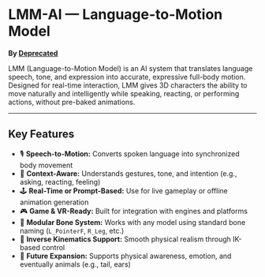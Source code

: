 # LMM-AI — Language-to-Motion Model  
**By [Deprecated](https://github.com/DeprecatedForever)**

LMM (Language-to-Motion Model) is an AI system that translates language speech, tone, and expression into accurate, expressive full-body motion. Designed for real-time interaction, LMM gives 3D characters the ability to move naturally and intelligently while speaking, reacting, or performing actions, without pre-baked animations.

---

##  Key Features

- 🎙️ **Speech-to-Motion:** Converts spoken language into synchronized body movement
- 🧠 **Context-Aware:** Understands gestures, tone, and intention (e.g., asking, reacting, feeling)
- 🕹️ **Real-Time or Prompt-Based:** Use for live gameplay or offline animation generation
- 🎮 **Game & VR-Ready:** Built for integration with engines and platforms
- 🧩 **Modular Bone System:** Works with any model using standard bone naming (`L_PointerF`, `R_Leg`, etc.)
- 🔁 **Inverse Kinematics Support:** Smooth physical realism through IK-based control
- 🧬 **Future Expansion:** Supports physical awareness, emotion, and eventually animals (e.g., tail, ears)

